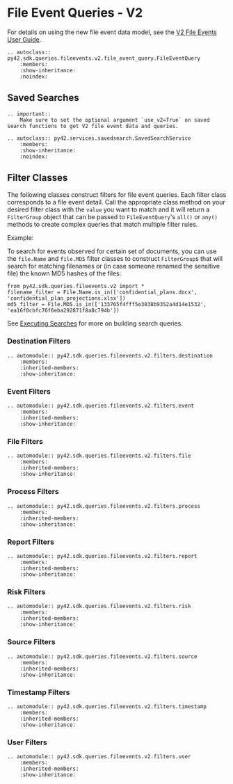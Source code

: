 # File Event Queries - V2

For details on using the new file event data model, see the [V2 File Events User Guide](../userguides/v2apis.md).

```{eval-rst}
.. autoclass:: py42.sdk.queries.fileevents.v2.file_event_query.FileEventQuery
    :members:
    :show-inheritance:
    :noindex:
```

## Saved Searches

```{eval-rst}
.. important::
    Make sure to set the optional argument `use_v2=True` on saved search functions to get V2 file event data and queries.

```

```{eval-rst}
.. autoclass:: py42.services.savedsearch.SavedSearchService
    :members:
    :show-inheritance:
    :noindex:
```


## Filter Classes

The following classes construct filters for file event queries. Each filter class corresponds to a file event detail.
Call the appropriate class method on your desired filter class with the `value` you want to match and it will return a
`FilterGroup` object that can be passed to `FileEventQuery`'s `all()` or `any()` methods to create complex queries
that match multiple filter rules.

Example:

To search for events observed for certain set of documents, you can use the `file.Name` and `file.MD5` filter classes to
construct `FilterGroup`s that will search for matching filenames or (in case someone renamed the sensitive file) the
known MD5 hashes of the files:

    from py42.sdk.queries.fileevents.v2 import *
    filename_filter = File.Name.is_in(['confidential_plans.docx', 'confidential_plan_projections.xlsx'])
    md5_filter = File.MD5.is_in(['133765f4fff5e3038b9352a4d14e1532', 'ea16f0cbfc76f6eba292871f8a8c794b'])

See [Executing Searches](../userguides/searches.md) for more on building search queries.

### Destination Filters

```{eval-rst}
.. automodule:: py42.sdk.queries.fileevents.v2.filters.destination
    :members:
    :inherited-members:
    :show-inheritance:
```

### Event Filters

```{eval-rst}
.. automodule:: py42.sdk.queries.fileevents.v2.filters.event
    :members:
    :inherited-members:
    :show-inheritance:
```

### File Filters

```{eval-rst}
.. automodule:: py42.sdk.queries.fileevents.v2.filters.file
    :members:
    :inherited-members:
    :show-inheritance:
```

### Process Filters

```{eval-rst}
.. automodule:: py42.sdk.queries.fileevents.v2.filters.process
    :members:
    :inherited-members:
    :show-inheritance:
```

### Report Filters

```{eval-rst}
.. automodule:: py42.sdk.queries.fileevents.v2.filters.report
    :members:
    :inherited-members:
    :show-inheritance:
```

### Risk Filters

```{eval-rst}
.. automodule:: py42.sdk.queries.fileevents.v2.filters.risk
    :members:
    :inherited-members:
    :show-inheritance:
```

### Source Filters

```{eval-rst}
.. automodule:: py42.sdk.queries.fileevents.v2.filters.source
    :members:
    :inherited-members:
    :show-inheritance:
```

### Timestamp Filters

```{eval-rst}
.. automodule:: py42.sdk.queries.fileevents.v2.filters.timestamp
    :members:
    :inherited-members:
    :show-inheritance:
```

### User Filters

```{eval-rst}
.. automodule:: py42.sdk.queries.fileevents.v2.filters.user
    :members:
    :inherited-members:
    :show-inheritance:
```
